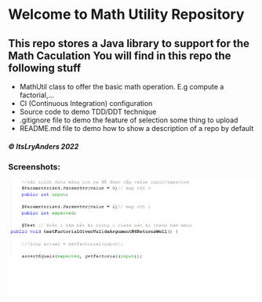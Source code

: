 # Welcome to Math Utility Repository

## This repo stores a Java library to support for the Math Caculation You will find in this repo the following stuff

* MathUtil class to offer the basic math operation. E.g compute a factorial,...
* CI (Continuous Integration) configuration
* Source code to demo TDD/DDT technique
* .gitignore file to demo the feature of selection some thing to upload
* README.md file to demo how to show a description of a repo by default

##### © ItsLryAnders 2022

### Screenshots:
![Source code to demo TDD/DDT using JUnit](https://github.com/Larry-thecoder/math-util/blob/main/Screenshots/DDT-with-TDD-using-JUnit.png)